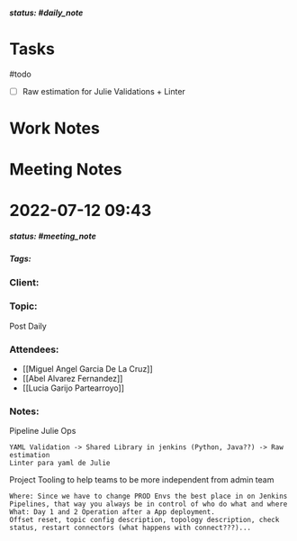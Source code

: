 ##### status: #daily_note 

# Tasks

#todo 
- [ ] Raw estimation for Julie Validations + Linter 

# Work Notes

# Meeting Notes
# 2022-07-12 09:43
##### status: #meeting_note
##### Tags:

### Client:
### Topic:
Post Daily
### Attendees:
* [[Miguel Angel Garcia De La Cruz]]
* [[Abel Alvarez Fernandez]]
* [[Lucia Garijo Partearroyo]]
### Notes:

Pipeline Julie Ops

	YAML Validation -> Shared Library in jenkins (Python, Java??) -> Raw estimation
	Linter para yaml de Julie

Project Tooling to help teams to be more independent from admin team
	
	Where: Since we have to change PROD Envs the best place in on Jenkins Pipelines, that way you always be in control of who do what and where 
	What: Day 1 and 2 Operation after a App deployment.
	Offset reset, topic config description, topology description, check status, restart connectors (what happens with connect???)...
